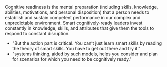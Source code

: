 Cognitive readiness is the mental preparation (including skills, knowledge, abilities, motivations, and personal disposition) that a person needs to establish and sustain competent performance in our complex and unpredictable environment. Smart cognitively-ready leaders invest constantly in knowledge, skills, and attributes that give them the tools to respond to constant disruption.

- "But the action part is critical. You can’t just learn smart skills by reading the theory of smart skills. You have to get out there and try it."
- "systems thinking, aided by such models, helps you consider and plan for scenarios for which you need to be cognitively ready."
